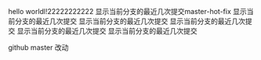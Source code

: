 hello worldl!22222222222
显示当前分支的最近几次提交master-hot-fix
显示当前分支的最近几次提交
显示当前分支的最近几次提交
显示当前分支的最近几次提交
显示当前分支的最近几次提交
显示当前分支的最近几次提交


github master 改动 
